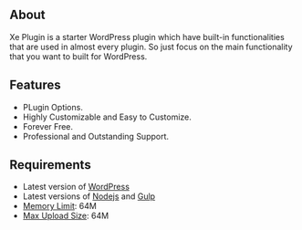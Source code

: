 
## About

Xe Plugin is a starter WordPress plugin which have built-in functionalities that are used in almost every plugin. So just focus on the main functionality that you want to built for WordPress.

## Features

* PLugin Options.
* Highly Customizable and Easy to Customize.
* Forever Free.
* Professional and Outstanding Support.

## Requirements

* Latest version of [WordPress](https://wordpress.org/)
* Latest versions of [Nodejs](https://nodejs.org/en/) and [Gulp](https://gulpjs.com/)
* [Memory Limit](https://www.xecreators.pk/how-to-increase-wordpress-memory-limit/): 64M
* [Max Upload Size](https://wordpress.org/support/topic/how-to-increase-the-max-upload-size): 64M

<br>
